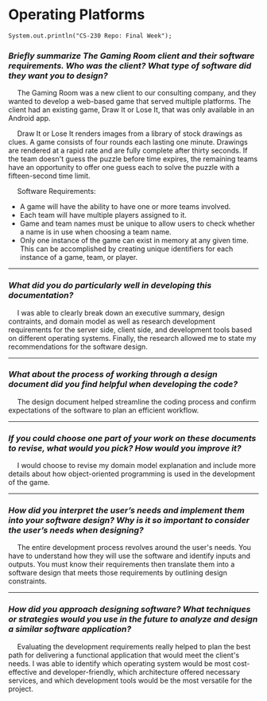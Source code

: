 # Operating Platforms

```
System.out.println("CS-230 Repo: Final Week");
```

### *Briefly summarize The Gaming Room client and their software requirements. Who was the client? What type of software did they want you to design?*

&ensp;&ensp; The Gaming Room was a new client to our consulting company, and they wanted to develop a web-based game that served multiple platforms. The client had an existing game, Draw It or Lose It, that was only available in an Android app.

&ensp;&ensp; Draw It or Lose It renders images from a library of stock drawings as clues. A game consists of four rounds each lasting one minute. Drawings are rendered at a rapid rate and are fully complete after thirty seconds. If the team doesn't guess the puzzle before time expires, the remaining teams have an opportunity to offer one guess each to solve the puzzle with a fifteen-second time limit. 

&ensp;&ensp; Software Requirements:
* A game will have the ability to have one or more teams involved.
* Each team will have multiple players assigned to it.
* Game and team names must be unique to allow users to check whether a name is in use when choosing a team name.
* Only one instance of the game can exist in memory at any given time. This can be accomplished by creating unique identifiers for each instance of a game, team, or player.

---

### *What did you do particularly well in developing this documentation?*

&ensp;&ensp; I was able to clearly break down an executive summary, design contraints, and domain model as well as research development requirements for the server side, client side, and development tools based on different operating systems. Finally, the research allowed me to state my recommendations for the software design.

---

### *What about the process of working through a design document did you find helpful when developing the code?*

&ensp;&ensp; The design document helped streamline the coding process and confirm expectations of the software to plan an efficient workflow.

---

### *If you could choose one part of your work on these documents to revise, what would you pick? How would you improve it?*

&ensp;&ensp; I would choose to revise my domain model explanation and include more details about how object-oriented programming is used in the development of the game.

---

### *How did you interpret the user’s needs and implement them into your software design? Why is it so important to consider the user’s needs when designing?*

&ensp;&ensp; The entire development process revolves around the user's needs. You have to understand how they will use the software and identify inputs and outputs. You must know their requirements then translate them into a software design that meets those requirements by outlining design constraints.

---

### *How did you approach designing software? What techniques or strategies would you use in the future to analyze and design a similar software application?*

&ensp;&ensp; Evaluating the development requirements really helped to plan the best path for delivering a functional application that would meet the client's needs. I was able to identify which operating system would be most cost-effective and developer-friendly, which architecture offered necessary services, and which development tools would be the most versatile for the project.